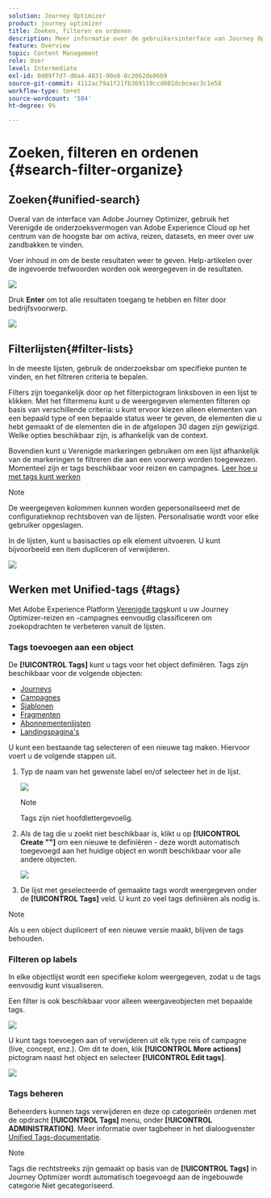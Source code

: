 ```yaml
---
solution: Journey Optimizer
product: journey optimizer
title: Zoeken, filteren en ordenen
description: Meer informatie over de gebruikersinterface van Journey Optimizer
feature: Overview
topic: Content Management
role: User
level: Intermediate
exl-id: 0d09f7d7-d0a4-4831-90e8-8c2062de06b9
source-git-commit: 4112ac79a1f21fb369119ccd801dcbceac3c1e58
workflow-type: tm+mt
source-wordcount: '504'
ht-degree: 9%

---
```


# Zoeken, filteren en ordenen {#search-filter-organize}

## Zoeken{#unified-search}

Overal van de interface van Adobe Journey Optimizer, gebruik het Verenigde de onderzoeksvermogen van Adobe Experience Cloud op het centrum van de hoogste bar om activa, reizen, datasets, en meer over uw zandbakken te vinden.

Voer inhoud in om de beste resultaten weer te geven. Help-artikelen over de ingevoerde trefwoorden worden ook weergegeven in de resultaten.

![](assets/unified-search.png)

Druk **Enter** om tot alle resultaten toegang te hebben en filter door bedrijfsvoorwerp.

![](assets/search-and-filter.png)

## Filterlijsten{#filter-lists}

In de meeste lijsten, gebruik de onderzoeksbar om specifieke punten te vinden, en het filtreren criteria te bepalen.

Filters zijn toegankelijk door op het filterpictogram linksboven in een lijst te klikken. Met het filtermenu kunt u de weergegeven elementen filteren op basis van verschillende criteria: u kunt ervoor kiezen alleen elementen van een bepaald type of een bepaalde status weer te geven, de elementen die u hebt gemaakt of de elementen die in de afgelopen 30 dagen zijn gewijzigd. Welke opties beschikbaar zijn, is afhankelijk van de context.

Bovendien kunt u Verenigde markeringen gebruiken om een lijst afhankelijk van de markeringen te filtreren die aan een voorwerp worden toegewezen. Momenteel zijn er tags beschikbaar voor reizen en campagnes. [Leer hoe u met tags kunt werken](#tags)

>[!NOTE]
>
>De weergegeven kolommen kunnen worden gepersonaliseerd met de configuratieknop rechtsboven van de lijsten. Personalisatie wordt voor elke gebruiker opgeslagen.

In de lijsten, kunt u basisacties op elk element uitvoeren. U kunt bijvoorbeeld een item dupliceren of verwijderen.

![](assets/journey4.png)

## Werken met Unified-tags {#tags}

Met Adobe Experience Platform [Verenigde tags](https://experienceleague.adobe.com/docs/experience-platform/administrative-tags/overview.html)kunt u uw Journey Optimizer-reizen en -campagnes eenvoudig classificeren om zoekopdrachten te verbeteren vanuit de lijsten.

### Tags toevoegen aan een object

De **[!UICONTROL Tags]** kunt u tags voor het object definiëren. Tags zijn beschikbaar voor de volgende objecten:

* [Journeys](../building-journeys/journey-gs.md#change-properties)
* [Campagnes](../campaigns/create-campaign.md#create)
* [Sjablonen](../email/content-templates.md)
* [Fragmenten](../email/fragments.md)
* [Abonnementenlijsten](../landing-pages/subscription-list.md)
* [Landingspagina&#39;s](../landing-pages/create-lp.md)

U kunt een bestaande tag selecteren of een nieuwe tag maken. Hiervoor voert u de volgende stappen uit.

1. Typ de naam van het gewenste label en/of selecteer het in de lijst.

   ![](assets/tags1.png)

   >[!NOTE]
   >
   > Tags zijn niet hoofdlettergevoelig.

1. Als de tag die u zoekt niet beschikbaar is, klikt u op **[!UICONTROL Create ""]** om een nieuwe te definiëren - deze wordt automatisch toegevoegd aan het huidige object en wordt beschikbaar voor alle andere objecten.

   ![](assets/tags4.png)

1. De lijst met geselecteerde of gemaakte tags wordt weergegeven onder de **[!UICONTROL Tags]** veld. U kunt zo veel tags definiëren als nodig is.

>[!NOTE]
> 
> Als u een object dupliceert of een nieuwe versie maakt, blijven de tags behouden.

### Filteren op labels

In elke objectlijst wordt een specifieke kolom weergegeven, zodat u de tags eenvoudig kunt visualiseren.

Een filter is ook beschikbaar voor alleen weergaveobjecten met bepaalde tags.

![](assets/tags2.png)

U kunt tags toevoegen aan of verwijderen uit elk type reis of campagne (live, concept, enz.). Om dit te doen, klik **[!UICONTROL More actions]** pictogram naast het object en selecteer **[!UICONTROL Edit tags]**.

![](assets/tags3.png)

### Tags beheren

Beheerders kunnen tags verwijderen en deze op categorieën ordenen met de opdracht **[!UICONTROL Tags]** menu, onder **[!UICONTROL ADMINISTRATION]**. Meer informatie over tagbeheer in het dialoogvenster [Unified Tags-documentatie](https://experienceleague.adobe.com/docs/experience-platform/administrative-tags/ui/managing-tags.html).

>[!NOTE]
>
> Tags die rechtstreeks zijn gemaakt op basis van de **[!UICONTROL Tags]** in Journey Optimizer wordt automatisch toegevoegd aan de ingebouwde categorie Niet gecategoriseerd.
